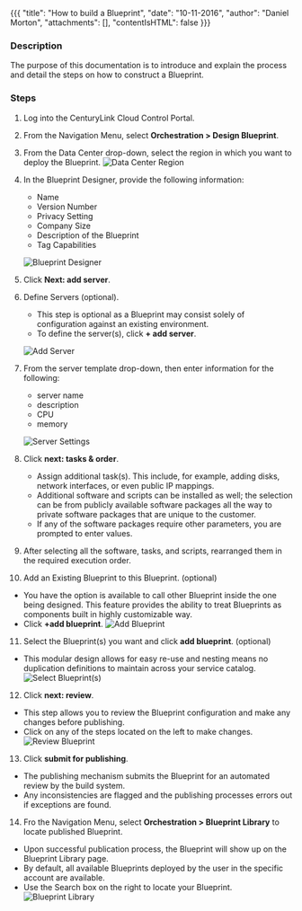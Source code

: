 {{{
  "title": "How to build a Blueprint",
  "date": "10-11-2016",
  "author": "Daniel Morton",
  "attachments": [],
  "contentIsHTML": false
}}}

### Description
The purpose of this documentation is to introduce and explain the process and detail the steps on how to construct a Blueprint.

### Steps
1. Log into the CenturyLink Cloud Control Portal.

2. From the Navigation Menu, select **Orchestration > Design Blueprint**.

3. From the Data Center drop-down, select the region in which you want to deploy the Blueprint.
   ![Data Center Region](../images/how-to-build-1.png)

4. In the Blueprint Designer, provide the following information:
   * Name
   * Version Number
   * Privacy Setting
   * Company Size
   * Description of the Blueprint
   * Tag Capabilities

   ![Blueprint Designer](../images/how-to-build-2.png)

5. Click **Next: add server**.

6. Define Servers (optional).
   * This step is optional as a Blueprint may consist solely of configuration against an existing environment.
   * To define the server(s), click **+ add server**.

   ![Add Server](../images/how-to-build-3.png)

7. From the server template drop-down, then enter information for the following:
   * server name
   * description
   * CPU
   * memory
   
   ![Server Settings](../images/how-to-build-4.png)

8. Click **next: tasks & order**.
   * Assign additional task(s). This include, for example, adding disks, network interfaces, or even public IP mappings.
   * Additional software and scripts can be installed as well; the selection can be from publicly available software packages all the way to private software packages that are unique to the customer.
   * If any of the software packages require other parameters, you are prompted to enter values.

9. After selecting all the software, tasks, and scripts, rearranged them in the required execution order.

10. Add an Existing Blueprint to this Blueprint. (optional)
   * You have the option is available to call other Blueprint inside the one being designed. This feature provides the ability to treat Blueprints as components built in highly customizable way.
   * Click **+add blueprint**.
   ![Add Blueprint](../images/how-to-build-5.png)

11. Select the Blueprint(s) you want and click **add blueprint**. (optional)
   * This modular design allows for easy re-use and nesting means no duplication definitions to maintain across your service catalog.
   ![Select Blueprint(s)](../images/how-to-build-6.png)

12. Click **next: review**.
   * This step allows you to review the Blueprint configuration and make any changes before publishing.
   * Click on any of the steps located on the left to make changes.
   ![Review Blueprint](../images/how-to-build-7.png)

13. Click **submit for publishing**.
   * The publishing mechanism submits the Blueprint for an automated review by the build system.
   * Any inconsistencies are flagged and the publishing processes errors out if exceptions are found.

14. Fro the Navigation Menu, select **Orchestration > Blueprint Library** to locate published Blueprint.
   * Upon successful publication process, the Blueprint will show up on the Blueprint Library page.
   * By default, all available Blueprints deployed by the user in the specific account are available.
   * Use the Search box on the right to locate your Blueprint.
   ![Blueprint Library](../images/how-to-build-8.png)
